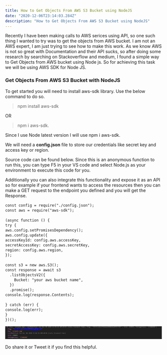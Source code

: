 ```yaml
---
title: How to Get Objects From AWS S3 Bucket using NodeJS
date: "2020-12-06T23:14:03.284Z"
description: "How to Get Objects From AWS S3 Bucket using NodeJS"
---
```


Recently I have been making calls to AWS serices using API, so one such thing I wanted to try was to get the objects from AWS bucket. I am not an AWS expert, I am just trying to see how to make this work. As we know AWS is not so great with Documentation and their API sucks, so after doing some research by searching on Stackoverflow and medium, I found a simple way to Get Objects from AWS bucket using Node js. So for achieving this task we will be using AWS SDK for Node JS.

### Get Objects From AWS S3 Bucket with NodeJS

To get started you will need to install aws-sdk library. Use the below command to do so.

> npm install aws-sdk

OR

> npm i aws-sdk.

Since I use Node latest version I will use npm i aws-sdk.

We will need a **config.json** file to store our credentials like secret key and access key or region.

Source code can be found below. Since this is an anonymous function to run this, you can type F5 in your VS code and select Node.js as your environment to execute this code for you.

Additionally you can also integrate this functionality and expose it as an API so for example if your frontend wants to access the resources then you can make a GET request to the endpoint you defined and you will get the Response.

    const config = require("./config.json");
    const aws = require("aws-sdk");

    (async function () {
    try {
    aws.config.setPromisesDependency();
    aws.config.update({
    accessKeyId: config.aws.accessKey,
    secretAccessKey: config.aws.secretKey,
    region: config.aws.region,
    });

    const s3 = new aws.S3();
    const response = await s3
      .listObjectsV2({
        Bucket: "your aws bucket name",
      })
      .promise();
    console.log(response.Contents);

    } catch (err) {
    console.log(err);
    }
    })();

![screenshot](s3_object.PNG)

Do share it or Tweet it if you find this helpful.
